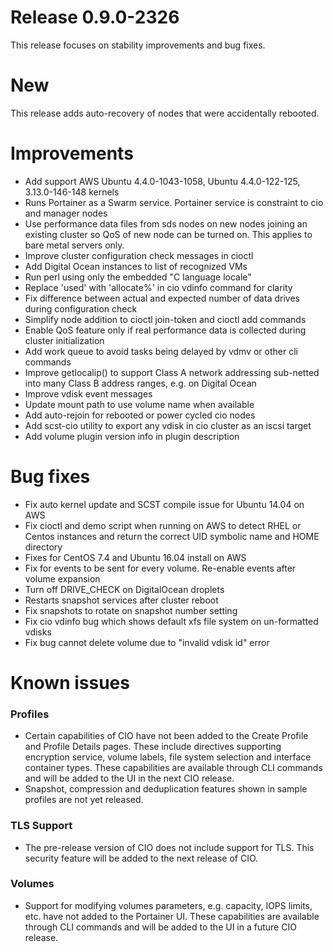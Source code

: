 # Release 0.9.0-2326 
This release focuses on stability improvements and bug fixes. 

# New 
This release adds auto-recovery of nodes that were accidentally rebooted. 

# Improvements 
- Add support AWS Ubuntu 4.4.0-1043-1058, Ubuntu 4.4.0-122-125, 3.13.0-146-148 kernels 
- Runs Portainer as a Swarm service. Portainer service is constraint to cio and manager nodes 
- Use performance data files from sds nodes on new nodes joining an existing cluster so QoS of new node can be turned on. This applies to bare 
metal servers only. 
- Improve cluster configuration check messages in cioctl 
- Add Digital Ocean instances to list of recognized VMs 
- Run perl using only the embedded "C language locale" 
- Replace 'used' with 'allocate%' in cio vdinfo command for clarity 
- Fix difference between actual and expected number of data drives during configuration check 
- Simplify node addition to cioctl join-token and cioctl add commands 
- Enable QoS feature only if real performance data is collected during cluster initialization 
- Add work queue to avoid tasks being delayed by vdmv or other cli commands 
- Improve getlocalip() to support Class A network addressing sub-netted into many Class B address ranges, e.g. 
on Digital Ocean 
- Improve vdisk event messages 
- Update mount path to use volume name when available 
- Add auto-rejoin for rebooted or power cycled cio nodes 
- Add scst-cio utility to export any vdisk in cio cluster as an iscsi target 
- Add volume plugin version info in plugin description 

# Bug fixes 
- Fix auto kernel update and SCST compile issue for Ubuntu 14.04 on AWS 
- Fix cioctl and demo script when running on AWS to detect RHEL or Centos instances and return the correct UID symbolic name and HOME 
directory 
- Fixes for CentOS 7.4 and Ubuntu 16.04 install on AWS 
- Fix for events to be sent for every volume. Re-enable events after volume expansion 
- Turn off DRIVE_CHECK on DigitalOcean droplets 
- Restarts snapshot services after cluster reboot 
- Fix snapshots to rotate on snapshot number setting 
- Fix cio vdinfo bug which shows default xfs file system on un-formatted vdisks 
- Fix bug cannot delete volume due to "invalid vdisk id" error
  
# Known issues 
### Profiles 
- Certain capabilities of CIO have not been added to the Create Profile and Profile Details pages. These include directives supporting encryption service, volume labels, file 
system selection and interface container types. These capabilities are available through CLI commands 
and will be added to the UI in the next CIO release. 
- Snapshot, compression and deduplication features shown in sample profiles are not yet released. 
### TLS Support 
- The pre-release version of CIO does not include support for TLS. This security feature will be added to the next release of CIO. 
### Volumes 
- Support for modifying volumes parameters, e.g. capacity, IOPS limits, etc. have not added to the Portainer UI. These capabilities are available through CLI commands and will be added to the UI in 
a future CIO release.
